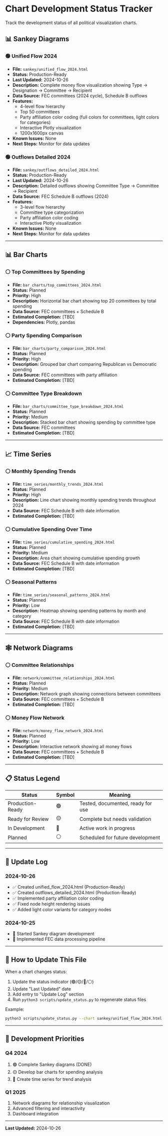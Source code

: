 # Chart Development Status Tracker

Track the development status of all political visualization charts.

## 📊 Sankey Diagrams

### 🟢 Unified Flow 2024
- **File:** `sankey/unified_flow_2024.html`
- **Status:** Production-Ready
- **Last Updated:** 2024-10-26
- **Description:** Complete money flow visualization showing Type → Designation → Committee → Recipient
- **Data Source:** FEC committees (2024 cycle), Schedule B outflows
- **Features:**
  - 4-level flow hierarchy
  - Top 50 committees
  - Party affiliation color coding (full colors for committees, light colors for categories)
  - Interactive Plotly visualization
  - 1200x1600px canvas
- **Known Issues:** None
- **Next Steps:** Monitor for data updates

### 🟢 Outflows Detailed 2024
- **File:** `sankey/outflows_detailed_2024.html`
- **Status:** Production-Ready
- **Last Updated:** 2024-10-26
- **Description:** Detailed outflows showing Committee Type → Committee → Recipient
- **Data Source:** FEC Schedule B outflows (2024)
- **Features:**
  - 3-level flow hierarchy
  - Committee type categorization
  - Party affiliation color coding
  - Interactive Plotly visualization
- **Known Issues:** None
- **Next Steps:** Monitor for data updates

---

## 📊 Bar Charts

### ⚪ Top Committees by Spending
- **File:** `bar_charts/top_committees_2024.html`
- **Status:** Planned
- **Priority:** High
- **Description:** Horizontal bar chart showing top 20 committees by total spending
- **Data Source:** FEC committees + Schedule B
- **Estimated Completion:** [TBD]
- **Dependencies:** Plotly, pandas

### ⚪ Party Spending Comparison
- **File:** `bar_charts/party_comparison_2024.html`
- **Status:** Planned
- **Priority:** High
- **Description:** Grouped bar chart comparing Republican vs Democratic spending
- **Data Source:** FEC committees with party affiliation
- **Estimated Completion:** [TBD]

### ⚪ Committee Type Breakdown
- **File:** `bar_charts/committee_type_breakdown_2024.html`
- **Status:** Planned
- **Priority:** Medium
- **Description:** Stacked bar chart showing spending by committee type
- **Data Source:** FEC committees
- **Estimated Completion:** [TBD]

---

## 📈 Time Series

### ⚪ Monthly Spending Trends
- **File:** `time_series/monthly_trends_2024.html`
- **Status:** Planned
- **Priority:** High
- **Description:** Line chart showing monthly spending trends throughout 2024
- **Data Source:** FEC Schedule B with date information
- **Estimated Completion:** [TBD]

### ⚪ Cumulative Spending Over Time
- **File:** `time_series/cumulative_spending_2024.html`
- **Status:** Planned
- **Priority:** Medium
- **Description:** Area chart showing cumulative spending growth
- **Data Source:** FEC Schedule B with date information
- **Estimated Completion:** [TBD]

### ⚪ Seasonal Patterns
- **File:** `time_series/seasonal_patterns_2024.html`
- **Status:** Planned
- **Priority:** Low
- **Description:** Heatmap showing spending patterns by month and category
- **Data Source:** FEC Schedule B with date information
- **Estimated Completion:** [TBD]

---

## 🕸️ Network Diagrams

### ⚪ Committee Relationships
- **File:** `network/committee_relationships_2024.html`
- **Status:** Planned
- **Priority:** Medium
- **Description:** Network graph showing connections between committees
- **Data Source:** FEC committees + Schedule B
- **Estimated Completion:** [TBD]

### ⚪ Money Flow Network
- **File:** `network/money_flow_network_2024.html`
- **Status:** Planned
- **Priority:** Low
- **Description:** Interactive network showing all money flows
- **Data Source:** FEC committees + Schedule B
- **Estimated Completion:** [TBD]

---

## 📋 Status Legend

| Status | Symbol | Meaning |
|--------|--------|---------|
| Production-Ready | 🟢 | Tested, documented, ready for use |
| Ready for Review | 🟡 | Complete but needs validation |
| In Development | 🔵 | Active work in progress |
| Planned | ⚪ | Scheduled for future development |

---

## 🔄 Update Log

### 2024-10-26
- ✅ Created unified_flow_2024.html (Production-Ready)
- ✅ Created outflows_detailed_2024.html (Production-Ready)
- ✅ Implemented party affiliation color coding
- ✅ Fixed node height rendering issues
- ✅ Added light color variants for category nodes

### 2024-10-25
- 🔵 Started Sankey diagram development
- 🔵 Implemented FEC data processing pipeline

---

## 📝 How to Update This File

When a chart changes status:

1. Update the status indicator (🟢/🟡/🔵/⚪)
2. Update "Last Updated" date
3. Add entry to "Update Log" section
4. Run `python3 scripts/update_status.py` to regenerate status files

Example:
```bash
python3 scripts/update_status.py --chart sankey/unified_flow_2024.html --status production
```

---

## 🎯 Development Priorities

### Q4 2024
1. 🟢 Complete Sankey diagrams (DONE)
2. 🟡 Develop bar charts for spending analysis
3. 🔵 Create time series for trend analysis

### Q1 2025
1. Network diagrams for relationship visualization
2. Advanced filtering and interactivity
3. Dashboard integration

---

**Last Updated:** 2024-10-26

